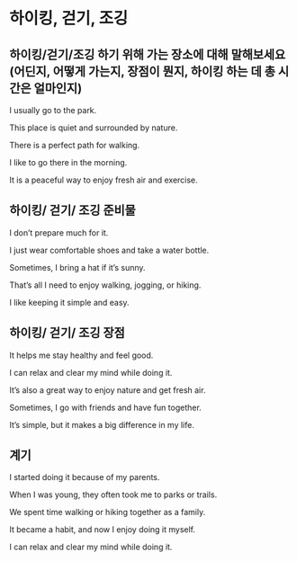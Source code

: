 # 하이킹, 걷기, 조깅

## 하이킹/걷기/조깅 하기 위해 가는 장소에 대해 말해보세요(어딘지, 어떻게 가는지, 장점이 뭔지, 하이킹 하는 데 총 시간은 얼마인지)



I usually go to the park.

This place is quiet and surrounded by nature.

There is a perfect path for walking.

I like to go there in the morning.

It is a peaceful way to enjoy fresh air and exercise.

## 하이킹/ 걷기/ 조깅 준비물

I don’t prepare much for it.

I just wear comfortable shoes and take a water bottle.

Sometimes, I bring a hat if it’s sunny.

That’s all I need to enjoy walking, jogging, or hiking.

I like keeping it simple and easy.



## 하이킹/ 걷기/ 조깅 장점

It helps me stay healthy and feel good.

I can relax and clear my mind while doing it.

It’s also a great way to enjoy nature and get fresh air.

Sometimes, I go with friends and have fun together.

It’s simple, but it makes a big difference in my life.

## 계기

I started doing it because of my parents.

When I was young, they often took me to parks or trails.

We spent time walking or hiking together as a family.

It became a habit, and now I enjoy doing it myself.

I can relax and clear my mind while doing it.